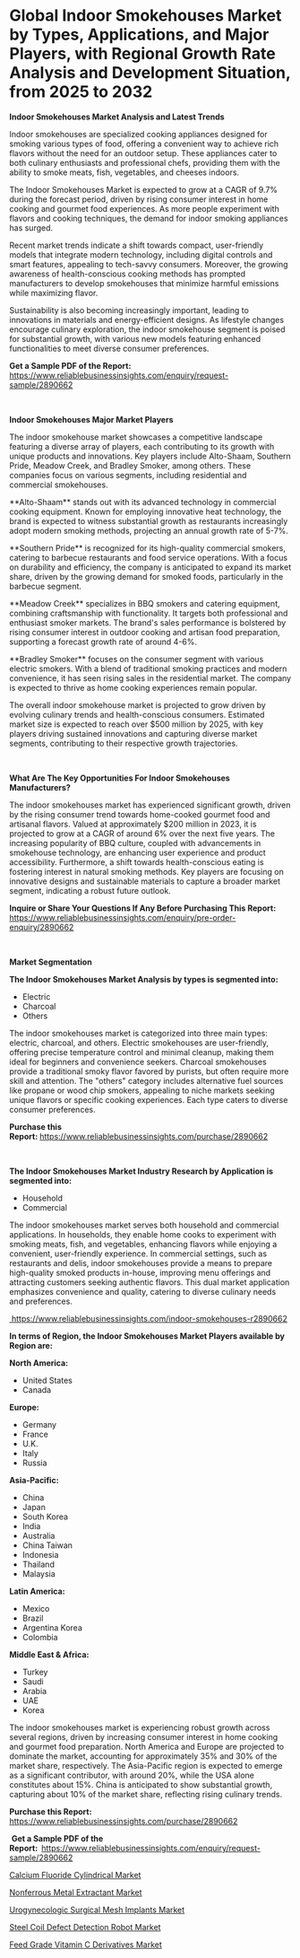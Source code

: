 <p><h1>Global Indoor Smokehouses Market by Types, Applications, and Major Players, with Regional Growth Rate Analysis and Development Situation, from 2025 to 2032</h1></p><p><strong>Indoor Smokehouses Market Analysis and Latest Trends</strong></p>
<p><p>Indoor smokehouses are specialized cooking appliances designed for smoking various types of food, offering a convenient way to achieve rich flavors without the need for an outdoor setup. These appliances cater to both culinary enthusiasts and professional chefs, providing them with the ability to smoke meats, fish, vegetables, and cheeses indoors. </p><p>The Indoor Smokehouses Market is expected to grow at a CAGR of 9.7% during the forecast period, driven by rising consumer interest in home cooking and gourmet food experiences. As more people experiment with flavors and cooking techniques, the demand for indoor smoking appliances has surged. </p><p>Recent market trends indicate a shift towards compact, user-friendly models that integrate modern technology, including digital controls and smart features, appealing to tech-savvy consumers. Moreover, the growing awareness of health-conscious cooking methods has prompted manufacturers to develop smokehouses that minimize harmful emissions while maximizing flavor. </p><p>Sustainability is also becoming increasingly important, leading to innovations in materials and energy-efficient designs. As lifestyle changes encourage culinary exploration, the indoor smokehouse segment is poised for substantial growth, with various new models featuring enhanced functionalities to meet diverse consumer preferences.</p></p>
<p><strong>Get a Sample PDF of the Report:&nbsp;</strong> <a href="https://www.reliablebusinessinsights.com/enquiry/request-sample/2890662?utm_campaign=116&utm_medium=2&utm_source=Github&utm_content=ia&utm_term=14032025&utm_id=indoor-smokehouses">https://www.reliablebusinessinsights.com/enquiry/request-sample/2890662</a></p>
<p>&nbsp;</p>
<p><strong>Indoor Smokehouses Major Market Players</strong></p>
<p><p>The indoor smokehouse market showcases a competitive landscape featuring a diverse array of players, each contributing to its growth with unique products and innovations. Key players include Alto-Shaam, Southern Pride, Meadow Creek, and Bradley Smoker, among others. These companies focus on various segments, including residential and commercial smokehouses.</p><p>**Alto-Shaam** stands out with its advanced technology in commercial cooking equipment. Known for employing innovative heat technology, the brand is expected to witness substantial growth as restaurants increasingly adopt modern smoking methods, projecting an annual growth rate of 5-7%. </p><p>**Southern Pride** is recognized for its high-quality commercial smokers, catering to barbecue restaurants and food service operations. With a focus on durability and efficiency, the company is anticipated to expand its market share, driven by the growing demand for smoked foods, particularly in the barbecue segment.</p><p>**Meadow Creek** specializes in BBQ smokers and catering equipment, combining craftsmanship with functionality. It targets both professional and enthusiast smoker markets. The brand's sales performance is bolstered by rising consumer interest in outdoor cooking and artisan food preparation, supporting a forecast growth rate of around 4-6%.</p><p>**Bradley Smoker** focuses on the consumer segment with various electric smokers. With a blend of traditional smoking practices and modern convenience, it has seen rising sales in the residential market. The company is expected to thrive as home cooking experiences remain popular.</p><p>The overall indoor smokehouse market is projected to grow driven by evolving culinary trends and health-conscious consumers. Estimated market size is expected to reach over $500 million by 2025, with key players driving sustained innovations and capturing diverse market segments, contributing to their respective growth trajectories.</p></p>
<p>&nbsp;</p>
<p><strong>What Are The Key Opportunities For Indoor Smokehouses Manufacturers?</strong></p>
<p><p>The indoor smokehouses market has experienced significant growth, driven by the rising consumer trend towards home-cooked gourmet food and artisanal flavors. Valued at approximately $200 million in 2023, it is projected to grow at a CAGR of around 6% over the next five years. The increasing popularity of BBQ culture, coupled with advancements in smokehouse technology, are enhancing user experience and product accessibility. Furthermore, a shift towards health-conscious eating is fostering interest in natural smoking methods. Key players are focusing on innovative designs and sustainable materials to capture a broader market segment, indicating a robust future outlook.</p></p>
<p><strong>Inquire or Share Your Questions If Any Before Purchasing This Report:</strong> <a href="https://www.reliablebusinessinsights.com/enquiry/pre-order-enquiry/2890662?utm_campaign=116&utm_medium=2&utm_source=Github&utm_content=ia&utm_term=14032025&utm_id=indoor-smokehouses">https://www.reliablebusinessinsights.com/enquiry/pre-order-enquiry/2890662</a></p>
<p>&nbsp;</p>
<p><strong>Market Segmentation</strong></p>
<p><strong>The Indoor Smokehouses Market Analysis by types is segmented into:</strong></p>
<p><ul><li>Electric</li><li>Charcoal</li><li>Others</li></ul></p>
<p><p>The indoor smokehouses market is categorized into three main types: electric, charcoal, and others. Electric smokehouses are user-friendly, offering precise temperature control and minimal cleanup, making them ideal for beginners and convenience seekers. Charcoal smokehouses provide a traditional smoky flavor favored by purists, but often require more skill and attention. The "others" category includes alternative fuel sources like propane or wood chip smokers, appealing to niche markets seeking unique flavors or specific cooking experiences. Each type caters to diverse consumer preferences.</p></p>
<p><strong>Purchase this Report:&nbsp;</strong><a href="https://www.reliablebusinessinsights.com/purchase/2890662?utm_campaign=116&utm_medium=2&utm_source=Github&utm_content=ia&utm_term=14032025&utm_id=indoor-smokehouses">https://www.reliablebusinessinsights.com/purchase/2890662</a></p>
<p>&nbsp;</p>
<p><strong>The Indoor Smokehouses Market Industry Research by Application is segmented into:</strong></p>
<p><ul><li>Household</li><li>Commercial</li></ul></p>
<p><p>The indoor smokehouses market serves both household and commercial applications. In households, they enable home cooks to experiment with smoking meats, fish, and vegetables, enhancing flavors while enjoying a convenient, user-friendly experience. In commercial settings, such as restaurants and delis, indoor smokehouses provide a means to prepare high-quality smoked products in-house, improving menu offerings and attracting customers seeking authentic flavors. This dual market application emphasizes convenience and quality, catering to diverse culinary needs and preferences.</p></p>
<p><a href="https://www.reliablebusinessinsights.com/indoor-smokehouses-r2890662?utm_campaign=116&utm_medium=2&utm_source=Github&utm_content=ia&utm_term=14032025&utm_id=indoor-smokehouses">&nbsp;https://www.reliablebusinessinsights.com/indoor-smokehouses-r2890662</a></p>
<p><strong>In terms of Region, the Indoor Smokehouses Market Players available by Region are:</strong></p>
<p>
    <p> <strong> North America: </strong>
        <ul>
            <li>United States</li>
            <li>Canada</li>
        </ul>
        </p> 
    <p> <strong> Europe: </strong>
        <ul>
            <li>Germany</li>
            <li>France</li>
            <li>U.K.</li>
            <li>Italy</li>
            <li>Russia</li>
        </ul>
        </p> 
    <p> <strong> Asia-Pacific: </strong>
        <ul>
            <li>China</li>
            <li>Japan</li>
            <li>South Korea</li>
            <li>India</li>
            <li>Australia</li>
            <li>China Taiwan</li>
            <li>Indonesia</li>
            <li>Thailand</li>
            <li>Malaysia</li>
        </ul>
        </p> 
    <p> <strong> Latin America: </strong>
        <ul>
            <li>Mexico</li>
            <li>Brazil</li>
            <li>Argentina Korea</li>
            <li>Colombia</li>
        </ul>
        </p> 
    <p> <strong> Middle East & Africa: </strong>
        <ul>
            <li>Turkey</li>
            <li>Saudi</li>
            <li>Arabia</li>
            <li>UAE</li>
            <li>Korea</li>
        </ul>
    </p>
    </p>
<p><p>The indoor smokehouses market is experiencing robust growth across several regions, driven by increasing consumer interest in home cooking and gourmet food preparation. North America and Europe are projected to dominate the market, accounting for approximately 35% and 30% of the market share, respectively. The Asia-Pacific region is expected to emerge as a significant contributor, with around 20%, while the USA alone constitutes about 15%. China is anticipated to show substantial growth, capturing about 10% of the market share, reflecting rising culinary trends.</p></p>
<p><strong>Purchase this Report: </strong><a href="https://www.reliablebusinessinsights.com/purchase/2890662?utm_campaign=116&utm_medium=2&utm_source=Github&utm_content=ia&utm_term=14032025&utm_id=indoor-smokehouses">https://www.reliablebusinessinsights.com/purchase/2890662</a></p>
<p>&nbsp;<strong>Get a Sample PDF of the Report:&nbsp;&nbsp;</strong><a href="https://www.reliablebusinessinsights.com/enquiry/request-sample/2890662?utm_campaign=116&utm_medium=2&utm_source=Github&utm_content=ia&utm_term=14032025&utm_id=indoor-smokehouses">https://www.reliablebusinessinsights.com/enquiry/request-sample/2890662</a></p>
<p><strong></strong></p>
<p><p><a href="https://github.com/reeseberro3j/Market-Research-Report-List-1/blob/main/calcium-fluoride-cylindrical-market.md?utm_campaign=116&utm_medium=2&utm_source=Github&utm_content=ia&utm_term=14032025&utm_id=indoor-smokehouses">Calcium Fluoride Cylindrical Market</a></p><p><a href="https://github.com/rocicbenton/Market-Research-Report-List-1/blob/main/nonferrous-metal-extractant-market.md?utm_campaign=116&utm_medium=2&utm_source=Github&utm_content=ia&utm_term=14032025&utm_id=indoor-smokehouses">Nonferrous Metal Extractant Market</a></p><p><a href="https://github.com/pockettifere14/Market-Research-Report-List-1/blob/main/urogynecologic-surgical-mesh-implants-market.md?utm_campaign=116&utm_medium=2&utm_source=Github&utm_content=ia&utm_term=14032025&utm_id=indoor-smokehouses">Urogynecologic Surgical Mesh Implants Market</a></p><p><a href="https://github.com/shroffuhpa/Market-Research-Report-List-1/blob/main/steel-coil-defect-detection-robot-market.md?utm_campaign=116&utm_medium=2&utm_source=Github&utm_content=ia&utm_term=14032025&utm_id=indoor-smokehouses">Steel Coil Defect Detection Robot Market</a></p><p><a href="https://github.com/billejuman43/Market-Research-Report-List-1/blob/main/feed-grade-vitamin-c-derivatives-market.md?utm_campaign=116&utm_medium=2&utm_source=Github&utm_content=ia&utm_term=14032025&utm_id=indoor-smokehouses">Feed Grade Vitamin C Derivatives Market</a></p></p>